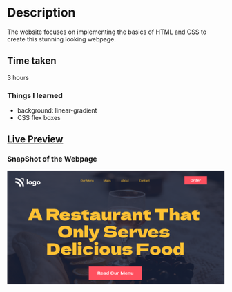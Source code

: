# Description
The website focuses on implementing the basics of HTML and CSS to create this stunning looking webpage.

## Time taken
3 hours 

### Things I learned

- background: linear-gradient
- CSS flex boxes

## [Live Preview](https://project01-steel.vercel.app/)

### SnapShot of the Webpage

![StreetStyle](./thumbnail.png)